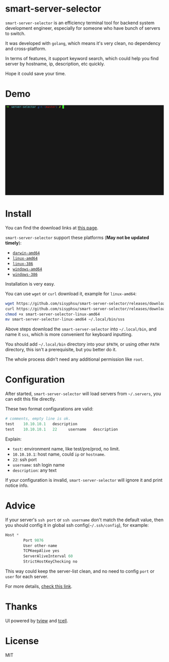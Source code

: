 # smart-server-selector

`smart-server-selector` is an efficiency terminal tool for backend system development engineer,
especially for someone who have bunch of servers to switch.

It was developed with `golang`, which means it's very clean, no dependency and cross-platform.

In terms of features, it support keyword search, which could help you find server by hostname, ip, description, etc quickly.

Hope it could save your time.

# Demo

![demo](./demo.gif)

# Install

You can find the download links at [this page](https://github.com/sisyphsu/smart-server-selector/releases).

`smart-server-selector` support these platforms (**May not be updated timely**): 

+ [`darwin-amd64`](https://github.com/sisyphsu/smart-server-selector/releases/download/1.0.0/smart-server-selector-darwin-10.6-amd64)
+ [`linux-amd64`](https://github.com/sisyphsu/smart-server-selector/releases/download/1.0.0/smart-server-selector-linux-amd64)
+ [`linux-386`](https://github.com/sisyphsu/smart-server-selector/releases/download/1.0.0/smart-server-selector-linux-386)
+ [`windows-amd64`](https://github.com/sisyphsu/smart-server-selector/releases/download/1.0.0/smart-server-selector-windows-4.0-amd64.exe)
+ [`windows-386`](https://github.com/sisyphsu/smart-server-selector/releases/download/1.0.0/smart-server-selector-windows-4.0-386.exe)

Installation is very easy.

You can use `wget` or `curl` download it, example for `linux-amd64`:

```bash
wget https://github.com/sisyphsu/smart-server-selector/releases/download/{version}/smart-server-selector-linux-amd64
curl https://github.com/sisyphsu/smart-server-selector/releases/download/{version}/smart-server-selector-linux-amd64 > smart-server-selector-linux-amd64 
chmod +x smart-server-selector-linux-amd64
mv smart-server-selector-linux-amd64 ~/.local/bin/sss 
```

Above steps download the `smart-server-selector` into `~/.local/bin`, and name it `sss`, 
which is more convenient for keyboard inputting. 

You should add `~/.local/bin` directory into your `$PATH`, or using other `PATH` directory, 
this isn't a prerequisite, but you better do it. 

The whole process didn't need any additional permission like `root`.

# Configuration

After started, `smart-server-selector` will load servers from `~/.servers`, you can edit this file directly.

These two format configurations are valid:

```python
# comments, empty line is ok.
test    10.10.10.1   description
test    10.10.10.1   22     username   description
```

Explain:

+ `test`: environment name, like test/pre/prod, no limit.
+ `10.10.10.1`: host name, could `ip` or `hostname`.
+ `22`: ssh port
+ `username`: ssh login name
+ `description`: any text

If your configuration is invalid, `smart-server-selector` will ignore it and print notice info.

# Advice

If your server's `ssh port` or `ssh username` don't match the default value, 
then you should config it in global ssh config(`~/.ssh/config`), for example:

```python
Host *
        Port 9876
        User other-name
        TCPKeepAlive yes
        ServerAliveInterval 60
        StrictHostKeyChecking no
```

This way could keep the server-list clean, and no need to config `port` or `user` for each server.

For more details, [check this link](https://www.ssh.com/ssh/config/).

# Thanks

UI powered by [tview](https://github.com/rivo/tview) and [tcell](https://github.com/gdamore/tcell).

# License

MIT

